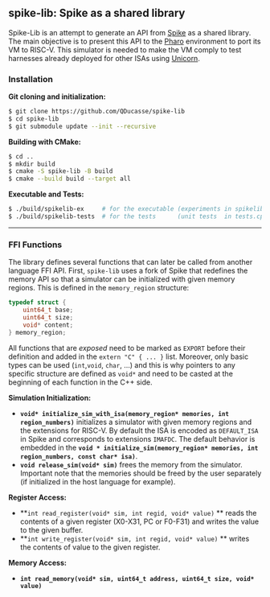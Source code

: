 ## spike-lib: Spike as a shared library

Spike-Lib is an attempt to generate an API from [Spike](https://github.com/riscv/riscv-isa-sim) as a shared library. The main objective is to present this API to the [Pharo](https://github.com/pharo-project/pharo) environment  to port its VM to RISC-V. This simulator is needed to make the VM comply to test harnesses already deployed for other ISAs using [Unicorn](https://github.com/unicorn-engine/unicorn).

### Installation

**Git cloning and initialization:**

```bash
$ git clone https://github.com/QDucasse/spike-lib
$ cd spike-lib
$ git submodule update --init --recursive
```

**Building with CMake:**

```bash
$ cd ..
$ mkdir build
$ cmake -S spike-lib -B build
$ cmake --build build --target all
```

**Executable and Tests:**

```bash
$ ./build/spikelib-ex     # for the executable (experiments in spikelib.cpp >> main)
$ ./build/spikelib-tests  # for the tests      (unit tests  in tests.cpp >> all tests called in main)
```

---

### FFI Functions

The library defines several functions that can later be called from another language FFI API. First, `spike-lib` uses a fork of Spike that redefines the memory API so that a simulator can be initialized with given memory regions. This is defined in the `memory_region` structure:

```c
typedef struct {
    uint64_t base;
    uint64_t size;
    void* content;
} memory_region;
```

All functions that are *exposed* need to be marked as `EXPORT` before their definition and added in the `extern "C" { ... }` list. Moreover, only basic types can be used (`int`,`void`, `char`, ...) and this is why pointers to any specific structure are defined as `void*` and need to be casted at the beginning of each function in the C++ side.

**Simulation Initialization:** 

- **`void* initialize_sim_with_isa(memory_region* memories, int region_numbers)`**  initializes a simulator with given memory regions and the extensions for RISC-V. By default the ISA is encoded as `DEFAULT_ISA` in Spike and corresponds to extensions `IMAFDC`. The default behavior is embedded in the **`void * initialize_sim(memory_region* memories, int region_numbers, const char* isa)`**. 
- **`void release_sim(void* sim)`** frees the memory from the simulator. Important note that the memories should be freed by the user separately (if initialized in the host language for example).

**Register Access:**

- **`int read_register(void* sim, int regid, void* value)` ** reads the contents of a given register (X0-X31, PC or F0-F31) and writes the value to the given buffer. 
- **`int write_register(void* sim, int regid, void* value)` ** writes the contents of value to the given register.

**Memory Access:**

- **`int read_memory(void* sim, uint64_t address, uint64_t size, void* value)`**

